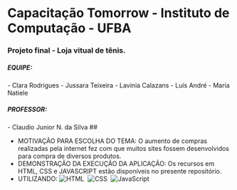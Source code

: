 # Capacitação Tomorrow - Instituto de Computação - UFBA
<h3>Projeto final - Loja vitual de tênis.</h3>
<h5>EQUIPE:</h5>
- Clara Rodrigues
- Jussara Teixeira
- Lavinia Calazans
- Luís André
- Maria Natiele
<h5>PROFESSOR:</h5>
- Claudio Junior N. da Silva
##

- MOTIVAÇÃO PARA ESCOLHA DO TEMA: O aumento de compras realizadas pela internet fez com que muitos sites fossem desenvolvidos para compra de diversos produtos.
- DEMONSTRAÇÃO DA EXECUÇÃO DA APLICAÇÃO: Os recursos em HTML, CSS e JAVASCRIPT estão disponíveis no presente repositório.
- UTILIZANDO:
![HTML](https://img.shields.io/badge/-HTML-0D1117?style=for-the-badge&logo=html5&labelColor=0D1117)&nbsp;
![CSS](https://img.shields.io/badge/-CSS-0D1117?style=for-the-badge&logo=CSS3&logoColor=1572B6&labelColor=0D1117)&nbsp;
![JavaScript](https://img.shields.io/badge/-JavaScript-0D1117?style=for-the-badge&logo=javascript&labelColor=0D1117)



 
